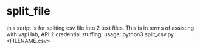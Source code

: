 # split_file
this script is for spliting csv file into 2 text files. This is in terms of assisting with vapi lab, API 2 credential stuffing. 
usage: python3 split_csv.py <FILENAME.csv>
